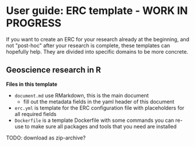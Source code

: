# User guide: ERC template - WORK IN PROGRESS

If you want to create an ERC for your research already at the beginning, and not "post-hoc" after your research is complete, these templates can hopefully help.
They are divided into specific domains to be more concrete.

## Geoscience research in R

**Files in this template**

- `document.md` use RMarkdown, this is the main document
  - fill out the metadata fields in the yaml header of this document
- `erc.yml` is template for the ERC configuration file with placeholders for all required fields
- `Dockerfile` is a template Dockerfile with some commands you can re-use to make sure all packages and tools that you need are installed

TODO: download as zip-archive?

